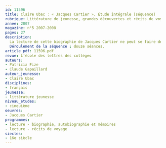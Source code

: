 ```yaml
---
id: 11596
title: Claire Ubac : « Jacques Cartier ». Étude intégrale (séquence)
rubrique: Littérature de jeunesse, grandes découvertes et récits de voyage [5e]
annee: 2007
magazine: n°5 2007-2008
pages: 27
description: 
  La lecture de cette biographie de Jacques Cartier ne peut se faire de façon distanciée sans un apport culturel minimum. Difficile de suivre les expéditions de Jacques Cartier et d’en comprendre les motivations sans quelques solides référents spatio-temporels. Quelles représentations a-t-on du monde au début du XVIe siècle ? Pourquoi ces expéditions ? Autour de quelles valeurs se construisent-elles ? C’est pourquoi il serait utile de faire précéder l’étude de l’œuvre intégrale par un parcours historique qui pourrait être établi en collaboration avec le professeur d’histoire et qui permettrait d’immerger l’élève lecteur dans un contexte très éloigné de ses propres représentations. Dans un second temps, l’élève est amené à s’interroger sur le travail du biographe en remontant jusqu’au récit fait par Jacques Cartier lui-même de sa découverte du Canada. Occasion, également d’interroger l’évolution de la langue et de l’écriture. Enfin, l’étude de la biographie amène à interroger les choix d’écriture de l’auteur, la manière dont elle a pris en charge les étapes d’une vie hors du commun pour nous la faire partager.
  Déroulement de la séquence : douze séances.
article_pdf: 11596.pdf
revue: L’école des lettres des collèges
auteurs:
- Patricia Fize
- Claude Gapaillard
auteur_jeunesse:
- Claire Ubac
disciplines:
- français
jeunesse:
- littérature jeunesse
niveau_etudes:
- cinquième
oeuvres:
- Jacques Cartier
programmes:
- lecture - biographie, autobiographie et mémoires
- lecture - récits de voyage
siecles:
- 16e siècle
---
```


